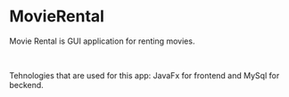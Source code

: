 <h1>MovieRental</h1>
<p>Movie Rental is GUI application for renting movies.</p><br>
<p>Tehnologies that are used for this app: JavaFx for frontend and MySql for beckend.</p>

